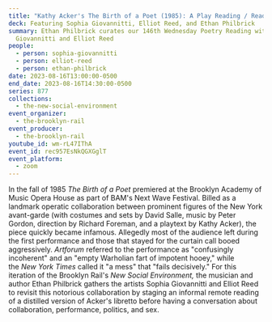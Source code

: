 ```yaml
---
title: "Kathy Acker's The Birth of a Poet (1985): A Play Reading / Reading Play"
deck: Featuring Sophia Giovannitti, Elliot Reed, and Ethan Philbrick
summary: Ethan Philbrick curates our 146th Wednesday Poetry Reading with Sophia
  Giovannitti and Elliot Reed
people:
  - person: sophia-giovannitti
  - person: elliot-reed
  - person: ethan-philbrick
date: 2023-08-16T13:00:00-0500
end_date: 2023-08-16T14:30:00-0500
series: 877
collections:
  - the-new-social-environment
event_organizer:
  - the-brooklyn-rail
event_producer:
  - the-brooklyn-rail
youtube_id: wm-rL47IThA
event_id: rec957EsNkQGXGglT
event_platform:
  - zoom
---
```

In the fall of 1985 *The Birth of a Poet* premiered at the Brooklyn Academy of Music Opera House as part of BAM's Next Wave Festival. Billed as a landmark operatic collaboration between prominent figures of the New York avant-garde (with costumes and sets by David Salle, music by Peter Gordon, direction by Richard Foreman, and a playtext by Kathy Acker), the piece quickly became infamous. Allegedly most of the audience left during the first performance and those that stayed for the curtain call booed aggressively. *Artforum* referred to the performance as "confusingly incoherent" and an "empty Warholian fart of impotent hooey," while the *New York Times* called it "a mess" that "fails decisively." For this iteration of the Brooklyn Rail's *New Social Environment,* the musician and author Ethan Philbrick gathers the artists Sophia Giovannitti and Elliot Reed to revisit this notorious collaboration by staging an informal remote reading of a distilled version of Acker's libretto before having a conversation about collaboration, performance, politics, and sex.